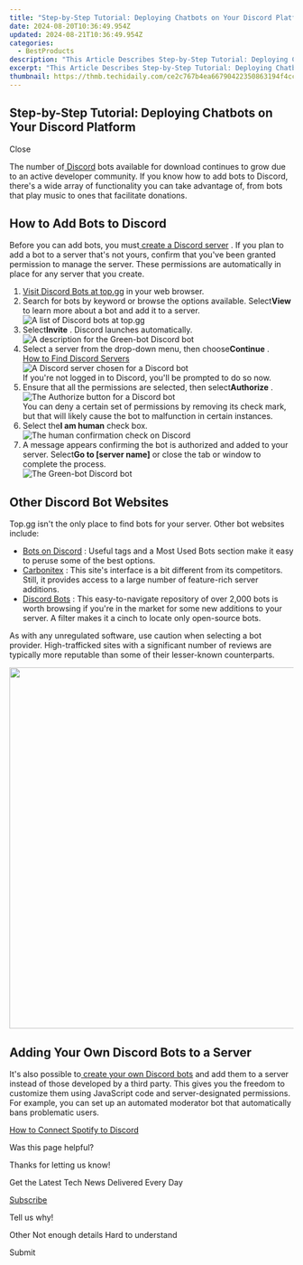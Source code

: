 ```yaml
---
title: "Step-by-Step Tutorial: Deploying Chatbots on Your Discord Platform"
date: 2024-08-20T10:36:49.954Z
updated: 2024-08-21T10:36:49.954Z
categories:
  - BestProducts
description: "This Article Describes Step-by-Step Tutorial: Deploying Chatbots on Your Discord Platform"
excerpt: "This Article Describes Step-by-Step Tutorial: Deploying Chatbots on Your Discord Platform"
thumbnail: https://thmb.techidaily.com/ce2c767b4ea66790422350863194f4cca1e1e1f1b31e78a51ee237f509439d21.jpg
---
```


## Step-by-Step Tutorial: Deploying Chatbots on Your Discord Platform

Close 

 The number of[ Discord](https://www.lifewire.com/discord-4174046) bots available for download continues to grow due to an active developer community. If you know how to add bots to Discord, there's a wide array of functionality you can take advantage of, from bots that play music to ones that facilitate donations.

##  How to Add Bots to Discord 

 Before you can add bots, you must[ create a Discord server](https://www.lifewire.com/make-a-discord-server-5074624) . If you plan to add a bot to a server that's not yours, confirm that you've been granted permission to manage the server. These permissions are automatically in place for any server that you create.

1. [ Visit Discord Bots at top.gg](https://top.gg/) in your web browser.
2. Search for bots by keyword or browse the options available. Select**View** to learn more about a bot and add it to a server.  
![A list of Discord bots at top.gg](https://www.lifewire.com/thmb/03We2UoLRgRpj6FzKVziCOMvAvs=/1500x0/filters:no_upscale():max_bytes(150000):strip_icc():format(webp)/discord-bots-list-ea4e75a4c75b4a2ba8025134a5234b39.png)
3. Select**Invite** . Discord launches automatically.  
![A description for the Green-bot Discord bot](https://www.lifewire.com/thmb/V9r87j8WHIz9WCZdYZPmJFNumNU=/1500x0/filters:no_upscale():max_bytes(150000):strip_icc():format(webp)/green-bot-discord-20c5e5c497f441a3a44fccd532a880ca.png)
4. Select a server from the drop-down menu, then choose**Continue** .  
[ How to Find Discord Servers ](https://www.lifewire.com/how-to-find-discord-servers-5092039)  
![A Discord server chosen for a Discord bot](https://www.lifewire.com/thmb/3u7qRVUiYYFSMOFCznp2fV_Jw_w=/1500x0/filters:no_upscale():max_bytes(150000):strip_icc():format(webp)/discord-bot-choose-server-5bd1c64640084f969e3944eba2a12ac8.png)  
 If you're not logged in to Discord, you'll be prompted to do so now.
5. Ensure that all the permissions are selected, then select**Authorize** .  
![The Authorize button for a Discord bot](https://www.lifewire.com/thmb/7rycQakx-qIQHL_CKQTCfIzKsRc=/1500x0/filters:no_upscale():max_bytes(150000):strip_icc():format(webp)/authorize-discord-bot-5348d152d14c446e9db299f70f8dd752.png)  
 You can deny a certain set of permissions by removing its check mark, but that will likely cause the bot to malfunction in certain instances.
6. Select the**I am human** check box.  
![The human confirmation check on Discord](https://www.lifewire.com/thmb/y_CcQKYfyCUllVffdgl-IKCDYF4=/1500x0/filters:no_upscale():max_bytes(150000):strip_icc():format(webp)/discord-bot-human-check-bc7b7016b6924e089477b885b4cbb581.png)
7. A message appears confirming the bot is authorized and added to your server. Select**Go to \[server name\]** or close the tab or window to complete the process.  
![The Green-bot Discord bot](https://www.lifewire.com/thmb/d4o4wYddmYKoUgHC5_wRKIqo5FM=/1500x0/filters:no_upscale():max_bytes(150000):strip_icc():format(webp)/green-bot-discord-bot-5056853ec8ce452c891f0ddc2a3d4a6e.png)

##  Other Discord Bot Websites 

 Top.gg isn't the only place to find bots for your server. Other bot websites include:

* [ Bots on Discord](https://bots.ondiscord.xyz/) : Useful tags and a Most Used Bots section make it easy to peruse some of the best options.
* [ Carbonitex](https://www.carbonitex.net/discord/bots) : This site's interface is a bit different from its competitors. Still, it provides access to a large number of feature-rich server additions.
* [ Discord Bots](https://discord.bots.gg/) : This easy-to-navigate repository of over 2,000 bots is worth browsing if you're in the market for some new additions to your server. A filter makes it a cinch to locate only open-source bots.

 As with any unregulated software, use caution when selecting a bot provider. High-trafficked sites with a significant number of reviews are typically more reputable than some of their lesser-known counterparts.

<!-- affiliate ads begin -->
<a href="https://ephamedtechinc.pxf.io/c/5597632/2097467/26400?prodsku=B700" target="_top" id="2097467"><img src="//a.impactradius-go.com/display-ad/26400-2097467" border="0" alt="" width="640" height="640"/></a><img height="0" width="0" src="https://imp.pxf.io/i/5597632/2097467/26400" style="position:absolute;visibility:hidden;" border="0" />
<!-- affiliate ads end -->
##  Adding Your Own Discord Bots to a Server 

 It's also possible to[ create your own Discord bots](https://www.lifewire.com/make-a-discord-bot-4767916) and add them to a server instead of those developed by a third party. This gives you the freedom to customize them using JavaScript code and server-designated permissions. For example, you can set up an automated moderator bot that automatically bans problematic users.

[ How to Connect Spotify to Discord ](https://www.lifewire.com/connect-spotify-to-discord-4768972) 

Was this page helpful?

Thanks for letting us know!

 Get the Latest Tech News Delivered Every Day

[ Subscribe ](https://www.lifewire.com/#) 

Tell us why!

 Other  Not enough details  Hard to understand 

 Submit 

<ins class="adsbygoogle"
     style="display:block"
     data-ad-format="autorelaxed"
     data-ad-client="ca-pub-7571918770474297"
     data-ad-slot="1223367746"></ins>



<ins class="adsbygoogle"
     style="display:block"
     data-ad-client="ca-pub-7571918770474297"
     data-ad-slot="8358498916"
     data-ad-format="auto"
     data-full-width-responsive="true"></ins>


